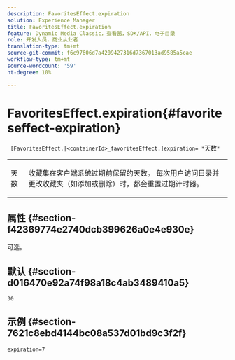 ```yaml
---
description: FavoritesEffect.expiration
solution: Experience Manager
title: FavoritesEffect.expiration
feature: Dynamic Media Classic，查看器，SDK/API，电子目录
role: 开发人员，商业从业者
translation-type: tm+mt
source-git-commit: f6c97606d7a4209427316d7367013ad9585a5cae
workflow-type: tm+mt
source-wordcount: '59'
ht-degree: 10%

---
```



# FavoritesEffect.expiration{#favoriteseffect-expiration}

` [FavoritesEffect.|<containerId>_favoritesEffect.]expiration= *`天数`*`

<table id="table_2B109D2F91E64B5382B31921C3780FA5"> 
 <tbody> 
  <tr> 
   <td colname="col1"> <p><span class="codeph"><span class="varname"> 天数</span></span> </p> </td> 
   <td colname="col2"> <p> 收藏集在客户端系统过期前保留的天数。 每次用户访问目录并更改收藏夹（如添加或删除）时，都会重置过期计时器。 </p> </td> 
  </tr> 
 </tbody> 
</table>

## 属性 {#section-f42369774e2740dcb399626a0e4e930e}

可选。

## 默认 {#section-d016470e92a74f98a18c4ab3489410a5}

`30`

## 示例 {#section-7621c8ebd4144bc08a537d01bd9c3f2f}

`expiration=7`
